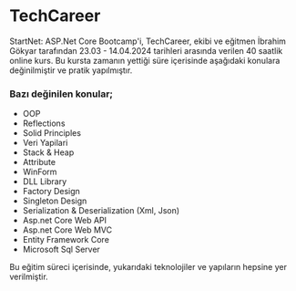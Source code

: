# TechCareer
StartNet: ASP.Net Core Bootcamp'i, TechCareer, ekibi ve eğitmen İbrahim Gökyar tarafından 23.03 - 14.04.2024 tarihleri arasında verilen 40 saatlik online kurs.
Bu kursta zamanın yettiği süre içerisinde aşağıdaki konulara değinilmiştir ve pratik yapılmıştır.
### Bazı değinilen konular;
- OOP
- Reflections
- Solid Principles
- Veri Yapilari
- Stack & Heap
- Attribute
- WinForm
- DLL Library
- Factory Design 
- Singleton Design
- Serialization & Deserialization (Xml, Json)
- Asp.net Core Web API
- Asp.net Core Web MVC
- Entity Framework Core
- Microsoft Sql Server

Bu eğitim süreci içerisinde, yukarıdaki teknolojiler ve yapıların hepsine yer verilmiştir.
